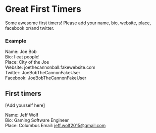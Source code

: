 # Great First Timers

Some awesome first timers! Please add your name, bio, website, place, facebook or/and twitter.

### Example

Name: Joe Bob  
Bio: I eat people!  
Place: City of the Joe  
Website: joethecannonball.fakewebsite.com  
Twitter: JoeBobTheCannonFakeUser  
Facebook: JoeBobTheCannonFakeUser  

## First timers

[Add yourself here]

Name: Jeff Wolf  
Bio: Gaming Software Engineer  
Place: Columbus
Email: jeff.wolf2015@gmail.com
